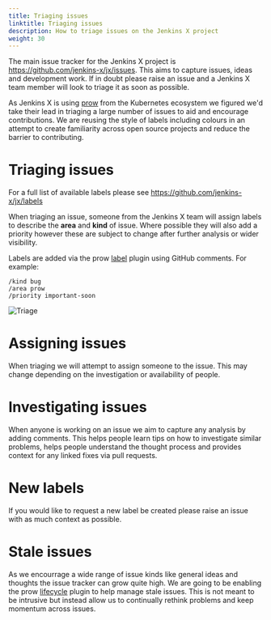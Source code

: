 ```yaml
---
title: Triaging issues
linktitle: Triaging issues
description: How to triage issues on the Jenkins X project
weight: 30
---
```


The main issue tracker for the Jenkins X project is https://github.com/jenkins-x/jx/issues.  This aims to capture issues, ideas and development work.  If in doubt please raise an issue and a Jenkins X team member will look to triage it as soon as possible.

As Jenkins X is using [prow](https://www.cloudbees.com/blog/serverless-jenkins-jenkins-x) from the Kubernetes ecosystem we figured we'd take their lead in triaging a large number of issues to aid and encourage contributions.  We are reusing the style of labels including colours in an attempt to create familiarity across open source projects and reduce the barrier to contributing.

# Triaging issues

For a full list of available labels please see https://github.com/jenkins-x/jx/labels

When triaging an issue, someone from the Jenkins X team will assign labels to describe the __area__ and __kind__ of issue.  Where possible they will also add a priority however these are subject to change after further analysis or wider visibility.

Labels are added via the prow [label](https://prow.k8s.io/plugins) plugin using GitHub comments.  For example:
```text
/kind bug
/area prow
/priority important-soon
```
![Triage](/images/contribute/triage.png)

# Assigning issues

When triaging we will attempt to assign someone to the issue.  This may change depending on the investigation or availability of people.

# Investigating issues

When anyone is working on an issue we aim to capture any analysis by adding comments.  This helps people learn tips on how to investigate similar problems, helps people understand the thought process and provides context for any linked fixes via pull requests.

# New labels

If you would like to request a new label be created please raise an issue with as much context as possible.

# Stale issues

As we encourrage a wide range of issue kinds like general ideas and thoughts the issue tracker can grow quite high.  We are going to be enabling the prow [lifecycle](https://prow.k8s.io/plugins) plugin to help manage stale issues.  This is not meant to be intrusive but instead allow us to continually rethink problems and keep momentum across issues.
